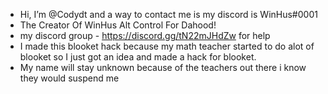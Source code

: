 - Hi, I’m @Codydt and a way to contact me is my discord is WinHus#0001
- The Creator Of WinHus Alt Control For Dahood!
- my discord group - https://discord.gg/tN22mJHdZw for help
- I made this blooket hack because my math teacher started to do alot of blooket so I just got an idea and made a hack for blooket.
- My name will stay unknown because of the teachers out there i know they would suspend me
